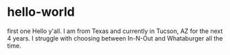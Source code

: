 # hello-world
first one
Hello y'all. I am from Texas and currently in Tucson, AZ for the next 4 years. 
I struggle with choosing between In-N-Out and Whataburger all the time.
